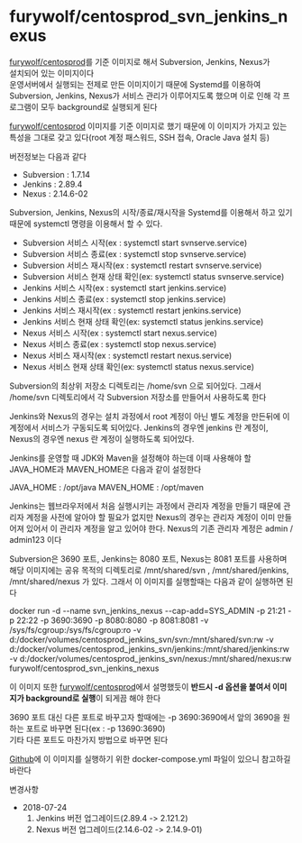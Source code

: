 furywolf/centosprod_svn_jenkins_nexus
====================

[furywolf/centosprod](https://hub.docker.com/r/furywolf/centosprod/)를 기준 이미지로 해서 Subversion, Jenkins, Nexus가  
설치되어 있는 이미지이다  
운영서버에서 실행되는 전제로 만든 이미지이기 때문에 Systemd를 이용하여 Subversion, Jenkins, Nexus가 서비스 관리가 이루어지도록 했으며
이로 인해 각 프로그램이 모두 background로 실행되게 된다

[furywolf/centosprod](https://hub.docker.com/r/furywolf/centosprod/) 이미지를 기준 이미지로 했기 때문에 이 이미지가 가지고 있는 특성을 그대로 갖고 있다(root 계정 패스워드, SSH 접속, Oracle Java 설치 등)

버전정보는 다음과 같다

* Subversion : 1.7.14
* Jenkins : 2.89.4
* Nexus : 2.14.6-02

Subversion, Jenkins, Nexus의 시작/종료/재시작을 Systemd를 이용해서 하고 있기 때문에 systemctl 명령을 이용해서 할 수 있다.

* Subversion 서비스 시작(ex : systemctl start svnserve.service)
* Subversion 서비스 종료(ex : systemctl stop svnserve.service)
* Subversion 서비스 재시작(ex : systemctl restart svnserve.service)
* Subversion 서비스 현재 상태 확인(ex: systemctl status svnserve.service)
* Jenkins 서비스 시작(ex : systemctl start jenkins.service)
* Jenkins 서비스 종료(ex : systemctl stop jenkins.service)
* Jenkins 서비스 재시작(ex : systemctl restart jenkins.service)
* Jenkins 서비스 현재 상태 확인(ex: systemctl status jenkins.service)
* Nexus 서비스 시작(ex : systemctl start nexus.service)
* Nexus 서비스 종료(ex : systemctl stop nexus.service)
* Nexus 서비스 재시작(ex : systemctl restart nexus.service)
* Nexus 서비스 현재 상태 확인(ex: systemctl status nexus.service)

Subversion의 최상위 저장소 디렉토리는 /home/svn 으로 되어있다. 그래서 /home/svn 디렉토리에서 각 Subversion 저장소를 만들어서 
사용하도록 한다

Jenkins와 Nexus의 경우는 설치 과정에서 root 계정이 아닌 별도 계정을 만든뒤에 이 계정에서 서비스가 구동되도록 되어있다. Jenkins의 
경우엔 jenkins 란 계정이, Nexus의 경우엔 nexus 란 계정이 실행하도록 되어있다.

Jenkins를 운영할 때 JDK와 Maven을 설정해야 하는데 이때 사용해야 할 JAVA_HOME과 MAVEN_HOME은 다음과 같이 설정한다

JAVA_HOME : /opt/java
MAVEN_HOME : /opt/maven

Jenkins는 웹브라우저에서 처음 실행시키는 과정에서 관리자 계정을 만들기 때문에 관리자 계정을 사전에 알아야 할 필요가 없지만 Nexus의 
경우는 관리자 계정이 이미 만들어져 있어서 이 관리자 계정을 알고 있어야 한다. Nexus의 기존 관리자 계정은 admin / admin123 이다 

Subversion은 3690 포트, Jenkins는 8080 포트, Nexus는 8081 포트를 사용하며 해당 이미지에는 공유 목적의 디렉토리로 /mnt/shared/svn
, /mnt/shared/jenkins, /mnt/shared/nexus 가 있다. 그래서 이 이미지를 실행할때는 다음과 같이 실행하면 된다

docker run -d --name svn_jenkins_nexus --cap-add=SYS\_ADMIN -p 21:21 -p 22:22 -p 3690:3690 -p 8080:8080 -p 8081:8081 
-v /sys/fs/cgroup:/sys/fs/cgroup:ro -v d:/docker/volumes/centosprod_jenkins_svn/svn:/mnt/shared/svn:rw
-v d:/docker/volumes/centosprod_jenkins_svn/jenkins:/mnt/shared/jenkins:rw 
-v d:/docker/volumes/centosprod_jenkins_svn/nexus:/mnt/shared/nexus:rw furywolf/centosprod\_svn_jenkins_nexus

이 이미지 또한 [furywolf/centosprod](https://hub.docker.com/r/furywolf/centosprod/)에서 설명했듯이 **반드시 -d 옵션을 붙여서 
이미지가 background로 실행**이 되게끔 해야 한다

3690 포트 대신 다른 포트로 바꾸고자 할때에는 -p 3690:3690에서 앞의 3690을 원하는 포트로 바꾸면 된다(ex : -p 13690:3690)  
기타 다른 포트도 마찬가지 방법으로 바꾸면 된다

[Github](https://github.com/TerryChang/mydocker/tree/master/centosprod_svn_jenkins_nexus)에 이 이미지를 실행하기 위한 
docker-compose.yml 파일이 있으니 참고하길 바란다

변경사항

* 2018-07-24
    1. Jenkins 버전 업그레이드(2.89.4 -> 2.121.2)
    2. Nexus 버전 업그레이드(2.14.6-02 -> 2.14.9-01)